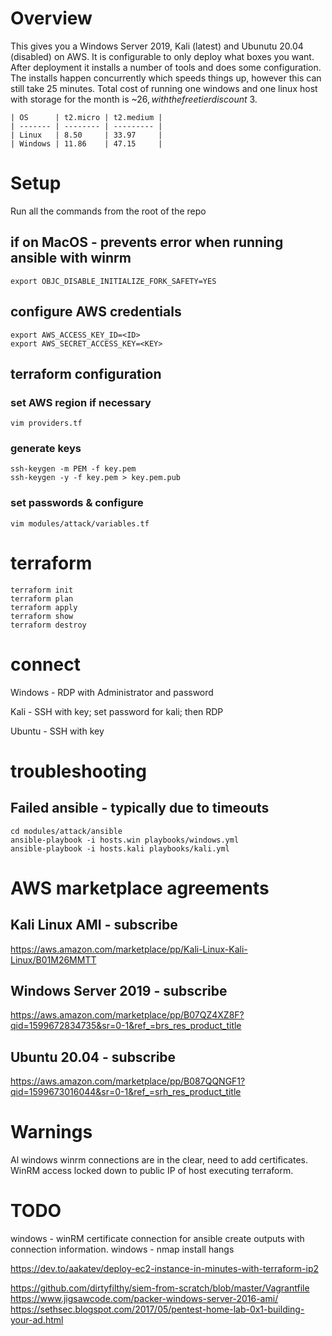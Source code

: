 # Overview
This gives you a Windows Server 2019, Kali (latest) and Ubunutu 20.04 (disabled) on AWS. It is configurable to only deploy what boxes you want.  After deployment it installs a number of tools and does some configuration.  The installs happen concurrently which speeds things up, however this can still take 25 minutes.  Total cost of running one windows and one linux host with storage for the month is ~$26, with the free tier discount ~$3.
```
| OS      | t2.micro | t2.medium |
| ------- | -------- | --------- |
| Linux   | 8.50     | 33.97     |
| Windows | 11.86    | 47.15     |
```

# Setup
Run all the commands from the root of the repo
## if on MacOS - prevents error when running ansible with winrm
```
export OBJC_DISABLE_INITIALIZE_FORK_SAFETY=YES
```
## configure AWS credentials
```
export AWS_ACCESS_KEY_ID=<ID>
export AWS_SECRET_ACCESS_KEY=<KEY>
```
## terraform configuration
### set AWS region if necessary
```
vim providers.tf 
```
### generate keys
```
ssh-keygen -m PEM -f key.pem
ssh-keygen -y -f key.pem > key.pem.pub
```
### set passwords & configure
```
vim modules/attack/variables.tf
```
# terraform 
```
terraform init
terraform plan
terraform apply
terraform show
terraform destroy
```

# connect
Windows - RDP with Administrator and password

Kali - SSH with key; set password for kali; then RDP

Ubuntu - SSH with key

# troubleshooting
## Failed ansible - typically due to timeouts
```
cd modules/attack/ansible
ansible-playbook -i hosts.win playbooks/windows.yml
ansible-playbook -i hosts.kali playbooks/kali.yml
```

# AWS marketplace agreements
## Kali Linux AMI - subscribe
https://aws.amazon.com/marketplace/pp/Kali-Linux-Kali-Linux/B01M26MMTT

## Windows Server 2019 - subscribe
https://aws.amazon.com/marketplace/pp/B07QZ4XZ8F?qid=1599672834735&sr=0-1&ref_=brs_res_product_title

## Ubuntu 20.04 - subscribe
https://aws.amazon.com/marketplace/pp/B087QQNGF1?qid=1599673016044&sr=0-1&ref_=srh_res_product_title

# Warnings
Al windows winrm connections are in the clear, need to add certificates.  WinRM access locked down to public IP of host executing terraform.

# TODO
windows - winRM certificate connection for ansible
create outputs with connection information.
windows - nmap install hangs

https://dev.to/aakatev/deploy-ec2-instance-in-minutes-with-terraform-ip2




https://github.com/dirtyfilthy/siem-from-scratch/blob/master/Vagrantfile
https://www.jigsawcode.com/packer-windows-server-2016-ami/
https://sethsec.blogspot.com/2017/05/pentest-home-lab-0x1-building-your-ad.html